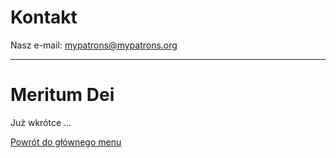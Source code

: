 # <div id="kontakt"></div>Kontakt
Nasz e-mail: mypatrons@mypatrons.org

---
# <div id="meritum-dei"></div>Meritum Dei
Już wkrótce ...

[Powrót do głównego menu](index.md)
